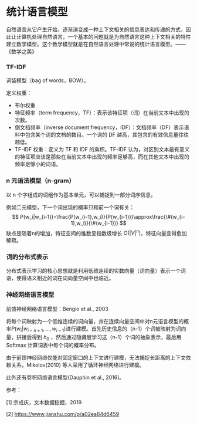 # 统计语言模型

自然语言从它产生开始，逐渐演变成一种上下文相关的信息表达和传递的方式，因此让计算机处理自然语言，一个基本的问题就是为自然语言这种上下文相关的特性建立数学模型。这个数学模型就是在自然语言处理中常说的统计语言模型。——《数学之美》

### TF-IDF

词袋模型（bag of words，BOW）。

定义权重：

+ 布尔权重
+ 特征频率（term frequency，TF）：表示该特征项（词）在当前文本中出现的次数。
+ 倒文档频率（inverse document frequency，IDF）：文档频率（DF）表示语料中包含某个词的文档的数目。一个词的 DF 越高，其包含的有效信息量往往越低。
+ TF-IDF 权重：定义为 TF 和 IDF 的乘积。TF-IDF 认为，对区别文本最有意义的特征项应该是那些在当前文本中出现的频率足够高，而在其他文本中出现的频率足够小的词语。



### n 元语法模型（n-gram）

以 n 个字组成的词组作为基本单元，可以捕捉到一部分词序信息。

例如二元模型，下一个词出现的概率只和前一个词有关：
$$
P(w_i|w_{i-1})=\frac{P(w_{i-1},w_i)}{P(w_{i-1})}\approx\frac{\#(w_{i-1},w_i)}{\#(w_{i-1})}
$$
缺点是随着n的增加，特征空间的维数呈指数级增长 $O(|V|^n)$，特征向量变得愈加稀疏。

### 词的分布式表示

分布式表示学习的核心思想就是利用低维连续的实数向量（词向量）表示一个词语，使得语义相近的词在词向量空间中也临近。



### 神经网络语言模型

前馈神经网络语言模型：Bengio et al., 2003

将每个词映射为一个低维连续的词向量，并在连续向量空间中对n元语言模型的概率$P(w_i|w_{i-n+1},...,w_{i-1})$进行建模。首先历史信息的（n-1）个词被映射为词向量，拼接后得到 $h_0$ ，然后通过隐藏层学习这（n-1）个词的抽象表示，最后用 Softmax 计算词表中每个词的概率分布。

由于前馈神经网络仅能对固定窗口的上下文进行建模，无法捕捉长距离的上下文依赖关系，Mikolov(2010) 等人采用了循环神经网络进行建模。

此外还有卷积网络语言模型(Dauphin et al., 2016)。



参考：

[1] 宗成庆，文本数据挖掘，2019

[2] https://www.jianshu.com/p/a02ea64d6459


